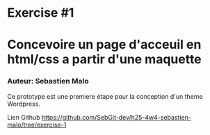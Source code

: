 # Exercise #1
# Concevoire un page d'acceuil en html/css a partir d'une maquette
### Auteur: Sebastien Malo
Ce prototype est une premiere étape pour la conception d'un theme Wordpress.

Lien Github
https://github.com/SebGit-dev/h25-4w4-sebastien-malo/tree/exercise-1